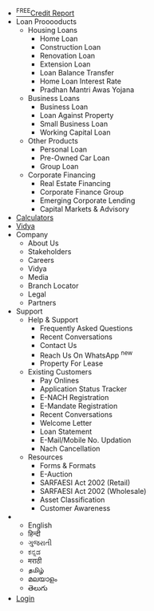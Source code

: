 - [<sup>FREE</sup>](https://www.piramalfinance.com/creditreport/user/creditPage?locale=en)[Credit Report](https://www.piramalfinance.com/creditreport/user/creditPage?locale=en)
- Loan Prooooducts
  - Housing Loans
    - Home Loan
    - Construction Loan
    - Renovation Loan
    - Extension Loan
    - Loan Balance Transfer
    - Home Loan Interest Rate
    - Pradhan Mantri Awas Yojana
  - Business  Loans
    - Business Loan
    - Loan Against Property
    - Small Business Loan
    - Working Capital Loan
  - Other Products
    - Personal Loan
    - Pre-Owned Car Loan
    - Group Loan
  - Corporate Financing
    - Real Estate Financing
    - Corporate Finance Group
    - Emerging Corporate Lending
    - Capital Markets & Advisory
- [Calculators](https://www.piramalfinance.com/calculators)
- [Vidya](https://www.piramalfinance.com/vidya)
- Company
  - About Us
  - Stakeholders
  - Careers
  - Vidya
  - Media
  - Branch Locator
  - Legal
  - Partners
- Support
  - Help & Support
    - Frequently Asked Questions
    - Recent Conversations
    - Contact Us
    - Reach Us On WhatsApp <sup>new</sup>
    - Property For Lease
  - Existing Customers
    - Pay Onlines
    - Application Status Tracker
    - E-NACH Registration
    - E-Mandate Registration
    - Recent Conversations
    - Welcome Letter
    - Loan Statement
    - E-Mail/Mobile No. Updation
    - Nach Cancellation
  - Resources
    - Forms & Formats
    - E-Auction
    - SARFAESI Act 2002 (Retail)
    - SARFAESI Act 2002 (Wholesale)
    - Asset Classification
    - Customer Awareness
- - English
  - हिन्दी
  - ગુજરાતી
  - ಕನ್ನಡ
  - मराठी
  - தமிழ்
  - മലയാളം
  - తెలుగు
- [Login](https://www.piramalfinance.com/login)